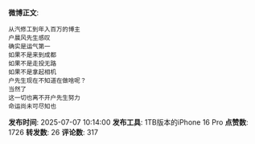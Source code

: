 **微博正文**: 
```
从汽修工到年入百万的博主
户晨风先生感叹
确实是运气第一
如果不是来到成都
如果不是走投无路
如果不是拿起相机
户先生现在不知道在做啥呢？
当然了
这一切也离不开户先生努力
命运尚未可尽知也
```
**发布时间**: 2025-07-07 10:14:00
**发布工具**: 1TB版本的iPhone 16 Pro
**点赞数**: 1726
**转发数**: 26
**评论数**: 317
